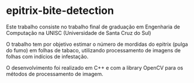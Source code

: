 # epitrix-bite-detection

Este trabalho consiste no trabalho final de graduação em Engenharia de Computação na UNISC (Universidade de Santa Cruz do Sul)

O trabalho tem por objetivo estimar o número de mordidas do epitrix (pulga do fumo) em folhas de tabaco, utilizando processamento de imagens de folhas com indícios de infestação.

O desenvolvimento foi realizado em C++ e com a library OpenCV para os métodos de processamento de imagem.
